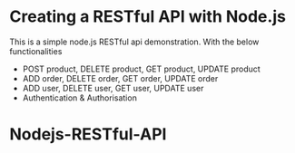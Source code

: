 # Creating a RESTful API with Node.js

This is a simple node.js RESTful api demonstration. With the below functionalities
- POST product, DELETE product, GET product, UPDATE product
- ADD order, DELETE order, GET order, UPDATE order
- ADD user, DELETE user, GET user, UPDATE user
- Authentication & Authorisation

# Nodejs-RESTful-API
